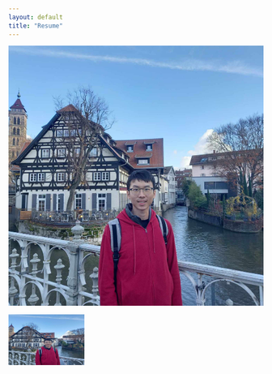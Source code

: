 ```yaml
---
layout: default
title: "Resume"
---
```


![Cover photo](/assets/photo1.jpeg)

<img src="/assets/photo1.jpeg" width="150" height="100"/>



